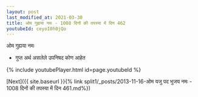 ```yaml
---
layout: post
last_modified_at: 2021-03-30
title: ओम गुह्यया नमः - 1008 दिनों की तपस्या में दिन 462
youtubeId: ceyoI0h0jQo
---
```

 
 
 ओम गुह्यया नमः  
 
 -  गुप्त अर्थ असलेले उपनिषद कोण आहेत 
 
  
 
  
 
 
 
 
 
 


{% include youtubePlayer.html id=page.youtubeId %}
 
[Next]({{ site.baseurl }}{% link  split1/_posts/2013-11-16-ओम यजु पद भुजय नमः - 1008 दिनों की तपस्या में दिन 461.md%})
 
